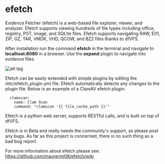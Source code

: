 # efetch
Evidence Fetcher (efetch) is a web-based file explorer, viewer, and analyzer. Efetch supports viewing hundreds of file types including office, registry, PST, image, and SQLite files. Efetch supports navigating RAW, E01, ZIP, GZ, TAR, VMDK, VHD, QCOW, and BZ2 files thanks to dfVFS.

After installation run the command **efetch** in the terminal and navigate to **localhost:8080** in a browser. Use the **expand** plugin to navigate into evidence files.

![alt tag](https://cloud.githubusercontent.com/assets/13810976/19025778/825659c6-88eb-11e6-988c-b16d28b1eae5.gif)

Efetch can be easily extended with simple plugins by editing the /etc/efetch_plugin.yml file. Efetch automatically detects any changes to the plugin file. Below is an example of a ClamAV efetch plugin:

```
  clamscan:
    name: Clam Scan
    command: "clamscan '{{ file_cache_path }}'"
```

Efetch is a python web server, supports RESTful calls, and is built on top of dfVFS.

Efetch is in Beta and really needs the community's support, so please post any bugs. As far as this project is concerned, there is no such thing as a bad bug report.

For more information about efetch please see: https://github.com/maurermj08/efetch/wiki

